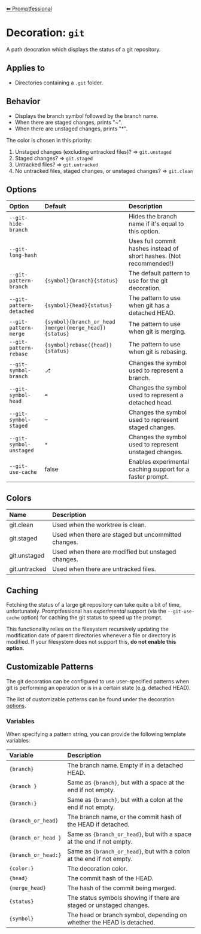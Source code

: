 [⬅ Promptfessional](../README.md#documentation)

# Decoration: `git`

A path deocration which displays the status of a git repository.

## Applies to

- Directories containing a `.git` folder. 

## Behavior

- Displays the branch symbol followed by the branch name.
- When there are staged changes, prints "~".
- When there are unstaged changes, prints "*".

The color is chosen in this priority: 

1. Unstaged changes (excluding untracked files)? => `git.unstaged`
2. Staged changes? => `git.staged`
3. Untracked files? => `git.untracked`
4. No untracked files, staged changes, or unstaged changes? => `git.clean`

## Options

|Option|Default|Description|
|:--|:--|:--|
|`--git-hide-branch`||Hides the branch name if it's equal to this option.|
|`--git-long-hash`||Uses full commit hashes instead of short hashes. (Not recommended!)|
|`--git-pattern-branch`|` {symbol}{branch}{status} `|The default pattern to use for the git decoration.|
|`--git-pattern-detached`|` {symbol}{head}{status} `|The pattern to use when git has a detached HEAD.|
|`--git-pattern-merge`|` {symbol}{branch_or_head }merge({merge_head}){status} `|The pattern to use when git is merging.|
|`--git-pattern-rebase`|` {symbol}rebase({head}){status} `|The pattern to use when git is rebasing.|
|`--git-symbol-branch`|`⎇ `|Changes the symbol used to represent a branch.|
|`--git-symbol-head`|`➦`|Changes the symbol used to represent a detached head.|
|`--git-symbol-staged`|`~`|Changes the symbol used to represent staged changes.|
|`--git-symbol-unstaged`|`*`|Changes the symbol used to represent unstaged changes.|
|`--git-use-cache`|false|Enables experimental caching support for a faster prompt.|

## Colors

|Name|Description|
|:--|:--|
|git.clean|Used when the worktree is clean.|
|git.staged|Used when there are staged but uncommitted changes.|
|git.unstaged|Used when there are modified but unstaged changes.|
|git.untracked|Used when there are untracked files.|

## Caching

Fetching the status of a large git repository can take quite a bit of time, unfortunately. Promptfessional has *experimental* support (via the `--git-use-cache` option) for caching the git status to speed up the prompt.

This functionality relies on the filesystem recursively updating the modification date of parent directories whenever a file or directory is modified. If your filesystem does not support this, **do not enable this option**.

## Customizable Patterns

The git decoration can be configured to use user-specified patterns when git is performing an operation or is in a certain state (e.g. detached HEAD).

The list of customizable patterns can be found under the decoration [options](#options).

### Variables

When specifying a pattern string, you can provide the following template variables:

|Variable|Description|
|:--|:--|
|`{branch}`|The branch name. Empty if in a detached HEAD.|
|`{branch }`|Same as `{branch}`, but with a space at the end if not empty.|
|`{branch:}`|Same as `{branch}`, but with a colon at the end if not empty.|
|`{branch_or_head}`|The branch name, or the commit hash of the HEAD if detached.|
|`{branch_or_head }`|Same as `{branch_or_head}`, but with a space at the end if not empty.|
|`{branch_or_head:}`|Same as `{branch_or_head}`, but with a colon at the end if not empty.|
|`{color:}`|The decoration color.|
|`{head}`|The commit hash of the HEAD.|
|`{merge_head}`|The hash of the commit being merged.|
|`{status}`|The status symbols showing if there are staged or unstaged changes.|
|`{symbol}`|The head or branch symbol, depending on whether the HEAD is detached.|
